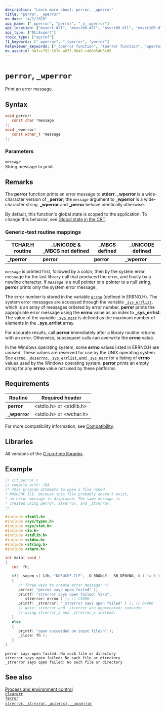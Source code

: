 ```yaml
---
description: "Learn more about: perror, _wperror"
title: "perror, _wperror"
ms.date: "4/2/2020"
api_name: ["_wperror", "perror", "_o__wperror"]
api_location: ["msvcrt.dll", "msvcr80.dll", "msvcr90.dll", "msvcr100.dll", "msvcr100_clr0400.dll", "msvcr110.dll", "msvcr110_clr0400.dll", "msvcr120.dll", "msvcr120_clr0400.dll", "ucrtbase.dll", "api-ms-win-crt-runtime-l1-1-0.dll", "api-ms-win-crt-private-l1-1-0.dll"]
api_type: ["DLLExport"]
topic_type: ["apiref"]
f1_keywords: ["_wperror", "_tperror", "perror"]
helpviewer_keywords: ["_tperror function", "tperror function", "wperror function", "error messages, printing", "printing error messages", "_wperror function", "perror function"]
ms.assetid: 34fce792-16fd-4673-9849-cd88b54b6cd5
---
```

# `perror`, `_wperror`

Print an error message.

## Syntax

```C
void perror(
   const char *message
);
void _wperror(
   const wchar_t *message
);
```

### Parameters

*`message`*\
String message to print.

## Remarks

The **perror** function prints an error message to **stderr**. **_wperror** is a wide-character version of **_perror**; the *`message`* argument to **_wperror** is a wide-character string. **_wperror** and **_perror** behave identically otherwise.

By default, this function's global state is scoped to the application. To change this behavior, see [Global state in the CRT](../global-state.md).

### Generic-text routine mappings

|TCHAR.H routine|_UNICODE & _MBCS not defined|_MBCS defined|_UNICODE defined|
|---------------------|------------------------------------|--------------------|-----------------------|
|**_tperror**|**perror**|**perror**|**_wperror**|

*`message`* is printed first, followed by a colon, then by the system error message for the last library call that produced the error, and finally by a newline character. If *`message`* is a null pointer or a pointer to a null string, **perror** prints only the system error message.

The error number is stored in the variable [`errno`](../errno-doserrno-sys-errlist-and-sys-nerr.md) (defined in ERRNO.H). The system error messages are accessed through the variable [`_sys_errlist`](../errno-doserrno-sys-errlist-and-sys-nerr.md), which is an array of messages ordered by error number. **perror** prints the appropriate error message using the **errno** value as an index to **_sys_errlist**. The value of the variable [`_sys_nerr`](../errno-doserrno-sys-errlist-and-sys-nerr.md) is defined as the maximum number of elements in the **_sys_errlist** array.

For accurate results, call **perror** immediately after a library routine returns with an error. Otherwise, subsequent calls can overwrite the **errno** value.

In the Windows operating system, some **errno** values listed in ERRNO.H are unused. These values are reserved for use by the UNIX operating system. See [`errno`, `_doserrno`, `_sys_errlist`, and `_sys_nerr`](../errno-doserrno-sys-errlist-and-sys-nerr.md) for a listing of **errno** values used by the Windows operating system. **perror** prints an empty string for any **errno** value not used by these platforms.

## Requirements

|Routine|Required header|
|-------------|---------------------|
|**perror**|\<stdio.h> or \<stdlib.h>|
|**_wperror**|\<stdio.h> or \<wchar.h>|

For more compatibility information, see [Compatibility](../compatibility.md).

## Libraries

All versions of the [C run-time libraries](../crt-library-features.md).

## Example

```C
// crt_perror.c
// compile with: /W3
/* This program attempts to open a file named
* NOSUCHF.ILE. Because this file probably doesn't exist,
* an error message is displayed. The same message is
* created using perror, strerror, and _strerror.
*/

#include <fcntl.h>
#include <sys/types.h>
#include <sys/stat.h>
#include <io.h>
#include <stdlib.h>
#include <stdio.h>
#include <string.h>
#include <share.h>

int main( void )
{
   int  fh;

   if( _sopen_s( &fh, "NOSUCHF.ILE", _O_RDONLY, _SH_DENYNO, 0 ) != 0 )
   {
      /* Three ways to create error message: */
      perror( "perror says open failed" );
      printf( "strerror says open failed: %s\n",
         strerror( errno ) ); // C4996
      printf( _strerror( "_strerror says open failed" ) ); // C4996
      // Note: strerror and _strerror are deprecated; consider
      // using strerror_s and _strerror_s instead.
   }
   else
   {
      printf( "open succeeded on input file\n" );
      _close( fh );
   }
}
```

```Output
perror says open failed: No such file or directory
strerror says open failed: No such file or directory
_strerror says open failed: No such file or directory
```

## See also

[Process and environment control](../process-and-environment-control.md)\
[`clearerr`](clearerr.md)\
[`ferror`](ferror.md)\
[`strerror`, `_strerror`, `_wcserror`, `__wcserror`](strerror-strerror-wcserror-wcserror.md)
